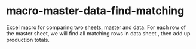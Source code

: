 # macro-master-data-find-matching
Excel macro for comparing two sheets, master and data. For each row of the master sheet, we will find all matching rows in data sheet , then add up production totals.
